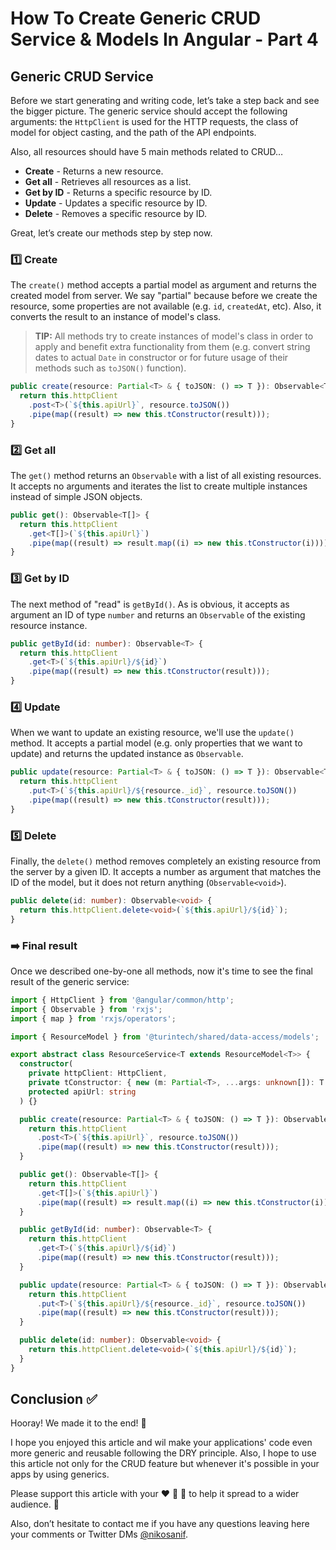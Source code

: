 # How To Create Generic CRUD Service & Models In Angular - Part 4

## Generic CRUD Service

Before we start generating and writing code, let’s take a step back and see the bigger picture. The generic service should accept the following arguments: the `HttpClient` is used for the HTTP requests, the class of model for object casting, and the path of the API endpoints.

Also, all resources should have 5 main methods related to CRUD…

- **Create** - Returns a new resource.
- **Get all** - Retrieves all resources as a list.
- **Get by ID** - Returns a specific resource by ID.
- **Update** - Updates a specific resource by ID.
- **Delete** - Removes a specific resource by ID.

Great, let’s create our methods step by step now.

### :one: Create

The `create()` method accepts a partial model as argument and returns the created model from server. We say "partial" because before we create the resource, some properties are not available (e.g. `id`, `createdAt`, etc). Also, it converts the result to an instance of model's class.

> **TIP:** All methods try to create instances of model's class in order to apply and benefit extra functionality from them (e.g. convert string dates to actual `Date` in constructor or for future usage of their methods such as `toJSON()` function).

```ts
public create(resource: Partial<T> & { toJSON: () => T }): Observable<T> {
  return this.httpClient
    .post<T>(`${this.apiUrl}`, resource.toJSON())
    .pipe(map((result) => new this.tConstructor(result)));
}
```

### :two: Get all

The `get()` method returns an `Observable` with a list of all existing resources. It accepts no arguments and iterates the list to create multiple instances instead of simple JSON objects.

```ts
public get(): Observable<T[]> {
  return this.httpClient
    .get<T[]>(`${this.apiUrl}`)
    .pipe(map((result) => result.map((i) => new this.tConstructor(i))));
}
```

### :three: Get by ID

The next method of "read" is `getById()`. As is obvious, it accepts as argument an ID of type `number` and returns an `Observable` of the existing resource instance.

```ts
public getById(id: number): Observable<T> {
  return this.httpClient
    .get<T>(`${this.apiUrl}/${id}`)
    .pipe(map((result) => new this.tConstructor(result)));
}
```

### :four: Update

When we want to update an existing resource, we'll use the `update()` method. It accepts a partial model (e.g. only properties that we want to update) and returns the updated instance as `Observable`.

```ts
public update(resource: Partial<T> & { toJSON: () => T }): Observable<T> {
  return this.httpClient
    .put<T>(`${this.apiUrl}/${resource._id}`, resource.toJSON())
    .pipe(map((result) => new this.tConstructor(result)));
}
```

### :five: Delete

Finally, the `delete()` method removes completely an existing resource from the server by a given ID. It accepts a number as argument that matches the ID of the model, but it does not return anything (`Observable<void>`).

```ts
public delete(id: number): Observable<void> {
  return this.httpClient.delete<void>(`${this.apiUrl}/${id}`);
}
```

### :arrow_right: Final result

Once we described one-by-one all methods, now it's time to see the final result of the generic service:

```ts
import { HttpClient } from '@angular/common/http';
import { Observable } from 'rxjs';
import { map } from 'rxjs/operators';

import { ResourceModel } from '@turintech/shared/data-access/models';

export abstract class ResourceService<T extends ResourceModel<T>> {
  constructor(
    private httpClient: HttpClient,
    private tConstructor: { new (m: Partial<T>, ...args: unknown[]): T },
    protected apiUrl: string
  ) {}

  public create(resource: Partial<T> & { toJSON: () => T }): Observable<T> {
    return this.httpClient
      .post<T>(`${this.apiUrl}`, resource.toJSON())
      .pipe(map((result) => new this.tConstructor(result)));
  }

  public get(): Observable<T[]> {
    return this.httpClient
      .get<T[]>(`${this.apiUrl}`)
      .pipe(map((result) => result.map((i) => new this.tConstructor(i))));
  }

  public getById(id: number): Observable<T> {
    return this.httpClient
      .get<T>(`${this.apiUrl}/${id}`)
      .pipe(map((result) => new this.tConstructor(result)));
  }

  public update(resource: Partial<T> & { toJSON: () => T }): Observable<T> {
    return this.httpClient
      .put<T>(`${this.apiUrl}/${resource._id}`, resource.toJSON())
      .pipe(map((result) => new this.tConstructor(result)));
  }

  public delete(id: number): Observable<void> {
    return this.httpClient.delete<void>(`${this.apiUrl}/${id}`);
  }
}
```

## Conclusion :white_check_mark:

Hooray! We made it to the end! :raised_hands:

I hope you enjoyed this article and wil make your applications' code even more generic and reusable following the DRY principle. Also, I hope to use this article not only for the CRUD feature but whenever it's possible in your apps by using generics.

Please support this article with your :heart: :unicorn: :bookmark: to help it spread to a wider audience. :pray:

Also, don’t hesitate to contact me if you have any questions leaving here your comments or Twitter DMs [@nikosanif](https://twitter.com/nikosanif).
